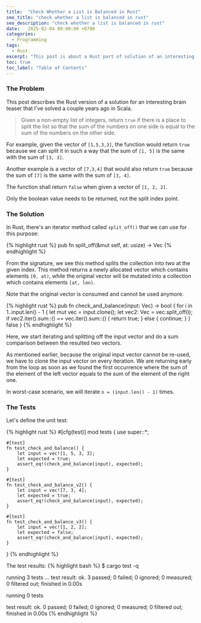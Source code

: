 ```yaml
---
title:  "Check Whether a List is Balanced in Rust"
seo_title: "check whether a list is balanced in rust"
seo_description: "check whether a list is balanced in rust"
date:   2025-02-04 00:00:00 +0700
categories:
  - Programming
tags:
  - Rust
excerpt: "This post is about a Rust port of solution of an interesting brain teaser that I've solved a couple years ago using Scala..."
toc: true
toc_label: "Table of Contents"
---
```

### The Problem
This post describes the Rust version of a solution for an interesting brain teaser that I've solved a couple years ago in Scala. 

> Given a non-empty list of integers, return `true` if there is a place to split the list so that the sum of the numbers on one side is equal to the sum of the numbers on the other side. 

For example, given the vector of `[1,5,3,3]`, the function would return `true` because we can split it in such a way that the sum of `[1, 5]` is the same with the sum of `[3, 3]`. 

Another example is a vector of `[7,3,4]` that would also return `true` because the sum of `[7]` is the same with the sum of `[3, 4]`. 

The function shall return `false` when given a vector of `[1, 2, 2]`.

Only the boolean value needs to be returned, not the split index point.

### The Solution
In Rust, there's an iterator method called `split_off()` that we can use for this purpose:

{% highlight rust %}
pub fn split_off(&mut self, at: usize) -> Vec<T>
{% endhighlight %}

From the signature, we see this method splits the collection into two at the given index. This method returns a newly allocated vector which contains elements `[0, at)`, while the original vector will be mutated into a collection which contains elements `[at, len)`. 

Note that the original vector is consumed and cannot be used anymore.

{% highlight rust %}
pub fn check_and_balance(input: Vec<i32>) -> bool {
    for i in 1..input.len() - 1 {
        let mut vec = input.clone();
        let vec2: Vec<i32> = vec.split_off(i);
        if vec2.iter().sum::<i32>() == vec.iter().sum::<i32>() {
            return true;
        } else {
            continue;
        }
    }
    false
}
{% endhighlight %}

Here, we start iterating and splitting off the input vector and do a sum comparison between the resulted two vectors. 

As mentioned earlier, because the original input vector cannot be re-used, we have to clone the input vector on every iteration. We are returning early from the loop as soon as we found the first occurrence where the sum of the element of the left vector equals to the sum of the element of the right one. 

In worst-case scenario, we will iterate `n = (input.len() - 1)` times.

### The Tests
Let's define the unit test:

{% highlight rust %}
#[cfg(test)]
mod tests {
    use super::*;

    #[test]
    fn test_check_and_balance() {
        let input = vec![1, 5, 3, 3];
        let expected = true;
        assert_eq!(check_and_balance(input), expected);
    }

    #[test]
    fn test_check_and_balance_v2() {
        let input = vec![7, 3, 4];
        let expected = true;
        assert_eq!(check_and_balance(input), expected);
    }

    #[test]
    fn test_check_and_balance_v3() {
        let input = vec![1, 2, 2];
        let expected = false;
        assert_eq!(check_and_balance(input), expected);
    }
}
{% endhighlight %}

The test results:
{% highlight bash %}
$ cargo test -q

running 3 tests
...
test result: ok. 3 passed; 0 failed; 0 ignored; 0 measured; 0 filtered out; finished in 0.00s


running 0 tests

test result: ok. 0 passed; 0 failed; 0 ignored; 0 measured; 0 filtered out; finished in 0.00s
{% endhighlight %}
